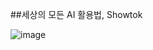 ##세상의 모든 AI 활용법, Showtok


![image](https://github.com/user-attachments/assets/510dff34-e88c-429d-9731-c4ff8c27ea51)
